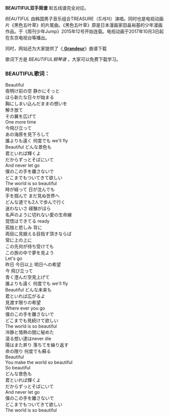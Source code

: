 

**BEAUTIFUL双手简谱** 和五线谱完全对应。

_BEAUTIFUL_
由韩国男子音乐组合TREASURE（트레저）演唱。同时也是电视动画片《黑色五叶草》的片尾曲。《黑色五叶草》原是日本漫画家田畠裕基的少年漫画作品。于《周刊少年Jump》2015年12号开始连载。电视动画于2017年10月3日起在东京电视台等播出。

同时，网站还为大家提供了《[ **Grandeur**](Music-13128-Grandeur-黑色五叶草OP13.html
"Grandeur")》曲谱下载

歌词下方是 _BEAUTIFUL钢琴谱_ ，大家可以免费下载学习。

### BEAUTIFUL歌词：

Beautiful  
夜明け前の空 静かにそっと  
ほら新たな日々が始まる  
胸にしまい込んだままの想いを  
解き放て  
その翼を広げて  
One more time  
今飛び立って  
あの海原を見下ろして  
誰よりも遠く 何度でも we'll fly  
Beautiful どんな景色も  
君といれば輝くよ  
だからずっとそばにいて  
And never let go  
僕のこの手を離さないで  
どこまでもついてきて欲しい  
The world is so beautiful  
時が経って 日が沈んでも  
手を掴んで まだ見ぬ世界へ  
どんな道でも2人で歩んで行く  
迷わないさ 経験がほら  
名声のように切れない愛の生命線  
覚悟はできてる ready  
孤独と悲しみ 背に  
両目に見据える目指す頂きならば  
常に上の上に  
この先何が待ち受けても  
この旅の中で夢を見よう  
Let's go  
昨日 今日以上 明日への希望  
今 飛び立って  
青く澄んだ空見上げて  
誰よりも遠く 何度でも we'll fly  
Beautiful どんな未来も  
君といれば広がるよ  
見渡す限りの希望  
Where ever you go  
僕のこの手を離さないで  
どこまでも見続けて欲しい  
The world is so beautiful  
冷静と情熱の間に秘めた  
滾る想い達はnever die  
陽はまた昇り 落ちてを繰り返す  
命の限り 何度でも蘇る  
Beautiful  
You make the world so beautiful  
So beautiful  
どんな景色も  
君といれば輝くよ  
だからずっとそばにいて  
And never let go  
僕のこの手を離さないで  
どこまでもついてきて欲しい  
The world is so beautiful


